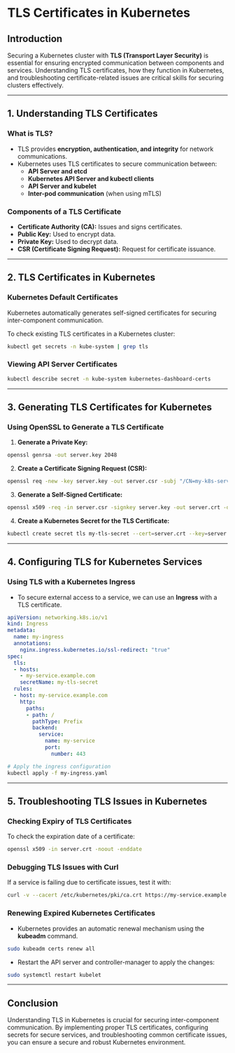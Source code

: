 # TLS Certificates in Kubernetes

## **Introduction**
Securing a Kubernetes cluster with **TLS (Transport Layer Security)** is essential for ensuring encrypted communication between components and services. Understanding TLS certificates, how they function in Kubernetes, and troubleshooting certificate-related issues are critical skills for securing clusters effectively.

---

## **1. Understanding TLS Certificates**
### **What is TLS?**
- TLS provides **encryption, authentication, and integrity** for network communications.
- Kubernetes uses TLS certificates to secure communication between:
  - **API Server and etcd**
  - **Kubernetes API Server and kubectl clients**
  - **API Server and kubelet**
  - **Inter-pod communication** (when using mTLS)

### **Components of a TLS Certificate**
- **Certificate Authority (CA):** Issues and signs certificates.
- **Public Key:** Used to encrypt data.
- **Private Key:** Used to decrypt data.
- **CSR (Certificate Signing Request):** Request for certificate issuance.

---

## **2. TLS Certificates in Kubernetes**
### **Kubernetes Default Certificates**
Kubernetes automatically generates self-signed certificates for securing inter-component communication.

To check existing TLS certificates in a Kubernetes cluster:
```bash
kubectl get secrets -n kube-system | grep tls
```

### **Viewing API Server Certificates**
```bash
kubectl describe secret -n kube-system kubernetes-dashboard-certs
```

---

## **3. Generating TLS Certificates for Kubernetes**
### **Using OpenSSL to Generate a TLS Certificate**
1. **Generate a Private Key:**
```bash
openssl genrsa -out server.key 2048
```

2. **Create a Certificate Signing Request (CSR):**
```bash
openssl req -new -key server.key -out server.csr -subj "/CN=my-k8s-service"
```

3. **Generate a Self-Signed Certificate:**
```bash
openssl x509 -req -in server.csr -signkey server.key -out server.crt -days 365
```

4. **Create a Kubernetes Secret for the TLS Certificate:**
```bash
kubectl create secret tls my-tls-secret --cert=server.crt --key=server.key
```

---

## **4. Configuring TLS for Kubernetes Services**
### **Using TLS with a Kubernetes Ingress**
- To secure external access to a service, we can use an **Ingress** with a TLS certificate.

```yaml
apiVersion: networking.k8s.io/v1
kind: Ingress
metadata:
  name: my-ingress
  annotations:
    nginx.ingress.kubernetes.io/ssl-redirect: "true"
spec:
  tls:
  - hosts:
    - my-service.example.com
    secretName: my-tls-secret
  rules:
  - host: my-service.example.com
    http:
      paths:
      - path: /
        pathType: Prefix
        backend:
          service:
            name: my-service
            port:
              number: 443
```
```bash
# Apply the ingress configuration
kubectl apply -f my-ingress.yaml
```

---

## **5. Troubleshooting TLS Issues in Kubernetes**
### **Checking Expiry of TLS Certificates**
To check the expiration date of a certificate:
```bash
openssl x509 -in server.crt -noout -enddate
```

### **Debugging TLS Issues with Curl**
If a service is failing due to certificate issues, test it with:
```bash
curl -v --cacert /etc/kubernetes/pki/ca.crt https://my-service.example.com
```

### **Renewing Expired Kubernetes Certificates**
- Kubernetes provides an automatic renewal mechanism using the **kubeadm** command.
```bash
sudo kubeadm certs renew all
```

- Restart the API server and controller-manager to apply the changes:
```bash
sudo systemctl restart kubelet
```

---

## **Conclusion**
Understanding TLS in Kubernetes is crucial for securing inter-component communication. By implementing proper TLS certificates, configuring secrets for secure services, and troubleshooting common certificate issues, you can ensure a secure and robust Kubernetes environment.